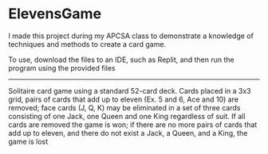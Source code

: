 # ElevensGame

I made this project during my APCSA class to demonstrate a knowledge of techniques and methods to create a card game. 

To use, download the files to an IDE, such as Replit, and then run the program using the provided files

------------------------------------------

Solitaire card game using a standard 52-card deck. 
Cards placed in a 3x3 grid, pairs of cards that add up to eleven (Ex. 5 and 6, Ace and 10) are removed; face cards (J, Q, K) may be eliminated in a set of three cards consisting of one Jack, one Queen and one King regardless of suit. 
If all cards are removed the game is won; if there are no more pairs of cards that add up to eleven, and there do not exist a Jack, a Queen, and a King, the game is lost
